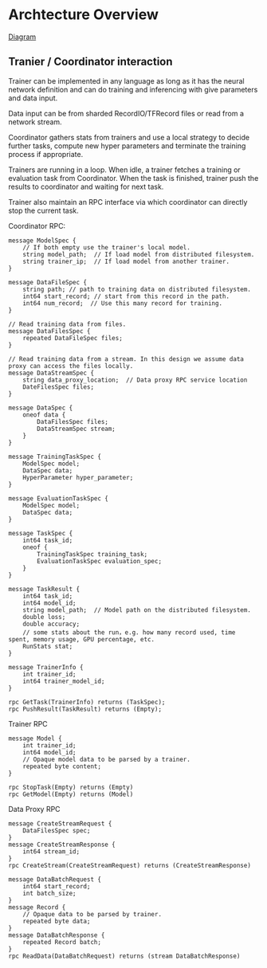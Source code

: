 # Archtecture Overview

[Diagram](doc/design_diagram.pdf)

## Tranier / Coordinator interaction

Trainer can be implemented in any language as long as it has the neural network definition and can do training and inferencing with give parameters and data input.

Data input can be from sharded RecordIO/TFRecord files or read from a network stream.

Coordinator gathers stats from trainers and use a local strategy to decide further tasks, compute new hyper parameters and terminate the training process if appropriate.

Trainers are running in a loop. When idle, a trainer fetches a training or evaluation task from Coordinator. When the task is finished, trainer push the results to coordinator and waiting for next task.

Trainer also maintain an RPC interface via which coordinator can directly stop the current task.

Coordinator RPC:

```
message ModelSpec {
    // If both empty use the trainer's local model.
    string model_path;  // If load model from distributed filesystem.
    string trainer_ip;  // If load model from another trainer.
}

message DataFileSpec {
    string path; // path to training data on distributed filesystem.
    int64 start_record; // start from this record in the path.
    int64 num_record;  // Use this many record for training.
}

// Read training data from files.
message DataFilesSpec {
    repeated DataFileSpec files;
}

// Read training data from a stream. In this design we assume data proxy can access the files locally.
message DataStreamSpec {
    string data_proxy_location;  // Data proxy RPC service location
    DateFilesSpec files;
}

message DataSpec {
    oneof data {
        DataFilesSpec files;
        DataStreamSpec stream;
    }
}

message TrainingTaskSpec {
    ModelSpec model;
    DataSpec data;
    HyperParameter hyper_parameter;
}

message EvaluationTaskSpec {
    ModelSpec model;
    DataSpec data;
}

message TaskSpec {
    int64 task_id;
    oneof {
        TrainingTaskSpec training_task;
        EvaluationTaskSpec evaluation_spec;
    }
}

message TaskResult {
    int64 task_id;
    int64 model_id;
    string model_path;  // Model path on the distributed filesystem.
    double loss;
    double accuracy;
    // some stats about the run，e.g. how many record used, time spent, memory usage, GPU percentage, etc.
    RunStats stat;
}

message TrainerInfo {
    int trainer_id;
    int64 trainer_model_id;
}

rpc GetTask(TrainerInfo) returns (TaskSpec);
rpc PushResult(TaskResult) returns (Empty);
```

Trainer RPC

```
message Model {
    int trainer_id;
    int64 model_id;
    // Opaque model data to be parsed by a trainer.
    repeated byte content;
}

rpc StopTask(Empty) returns (Empty)
rpc GetModel(Empty) returns (Model)
```

Data Proxy RPC 

```
message CreateStreamRequest {
    DataFilesSpec spec;
}
message CreateStreamResponse {
    int64 stream_id;
}
rpc CreateStream(CreateStreamRequest) returns (CreateStreamResponse)

message DataBatchRequest {
    int64 start_record;
    int batch_size;
}
message Record {
    // Opaque data to be parsed by trainer.
    repeated byte data;
}
message DataBatchResponse {
    repeated Record batch;
}
rpc ReadData(DataBatchRequest) returns (stream DataBatchResponse)
```
